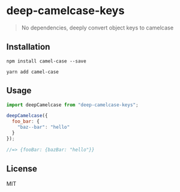# deep-camelcase-keys

> No dependencies, deeply convert object keys to camelcase

## Installation

```
npm install camel-case --save
```

```
yarn add camel-case
```

## Usage

```js
import deepCamelcase from "deep-camelcase-keys";

deepCamelcase({
  foo_bar: {
    "baz--bar": "hello"
  }
});

//=> {fooBar: {bazBar: "hello"}}
```

## License

MIT
